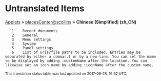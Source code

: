 # Untranslated Items
[Applets](../../../README.md) &#187; [placesCenter@scollins](../README.md) &#187; **Chinese (Simplified) (zh_CN)**

       1	Recent documents
       2	General
       3	Menu settings
       4	System
       5	Panel settings
       6	List of uris/file paths to be included. Entries may be separated by either a comma(,) or by a new-line. You can set the name to be displayed by adding :customName after the location. You can likewise set an icon name by adding :iconName after the custom name.

<sup>This translation status table was last updated on 2017-09-28, 16:52 UTC.</sup>
